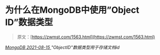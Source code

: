 <!--yml
category: 未分类
date: 0001-01-01 00:00:00
--->

# 为什么在MongoDB中使用”Object ID”数据类型

> 原文：[https://zwmst.com/1563.html](https://zwmst.com/1563.html)

   [ *MongoDB* ](https://zwmst.com/mongodb)*[ <time datetime="2021-08-15T15:28:39+08:00"> 2021-08-15 </time> ](https://zwmst.com/1563.html)  "ObjectID"数据类型用于存储文档id*